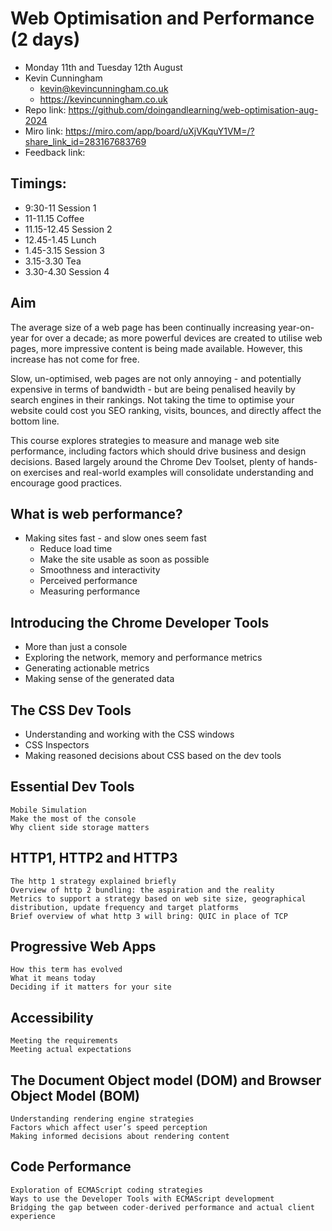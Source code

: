 # Web Optimisation and Performance (2 days)

- Monday 11th and Tuesday 12th August
- Kevin Cunningham
  - kevin@kevincunningham.co.uk
  - https://kevincunningham.co.uk
- Repo link: https://github.com/doingandlearning/web-optimisation-aug-2024
- Miro link: https://miro.com/app/board/uXjVKquY1VM=/?share_link_id=283167683769
- Feedback link:

## Timings:

- 9:30-11 Session 1
- 11-11.15 Coffee
- 11.15-12.45 Session 2
- 12.45-1.45 Lunch
- 1.45-3.15 Session 3
- 3.15-3.30 Tea
- 3.30-4.30 Session 4

## Aim

The average size of a web page has been continually increasing year-on-year for over a decade; as more powerful devices are created to utilise web pages, more impressive content is being made available. However, this increase has not come for free.


Slow, un-optimised, web pages are not only annoying - and potentially expensive in terms of bandwidth - but are being penalised heavily by search engines in their rankings. Not taking the time to optimise your website could cost you SEO ranking, visits, bounces, and directly affect the bottom line.

This course explores strategies to measure and manage web site performance, including factors which should drive business and design decisions. Based largely around the Chrome Dev Toolset, plenty of hands-on exercises and real-world examples will consolidate understanding and encourage good practices.

## What is web performance?
- Making sites fast - and slow ones seem fast
	- Reduce load time
	- Make the site usable as soon as possible
	- Smoothness and interactivity
	- Perceived performance
	- Measuring performance


## Introducing the Chrome Developer Tools
- More than just a console
- Exploring the network, memory and performance metrics
- Generating actionable metrics
- Making sense of the generated data

## The CSS Dev Tools
- Understanding and working with the CSS windows
- CSS Inspectors
- Making reasoned decisions about CSS based on the dev tools

## Essential Dev Tools
	Mobile Simulation
	Make the most of the console
	Why client side storage matters

## HTTP1, HTTP2 and HTTP3
	The http 1 strategy explained briefly
	Overview of http 2 bundling: the aspiration and the reality
	Metrics to support a strategy based on web site size, geographical distribution, update frequency and target platforms
	Brief overview of what http 3 will bring: QUIC in place of TCP

## Progressive Web Apps
	How this term has evolved
	What it means today
	Deciding if it matters for your site

## Accessibility
	Meeting the requirements
	Meeting actual expectations

## The Document Object model (DOM) and Browser Object Model (BOM)
	Understanding rendering engine strategies
	Factors which affect user’s speed perception
	Making informed decisions about rendering content

## Code Performance
	Exploration of ECMAScript coding strategies
	Ways to use the Developer Tools with ECMAScript development
	Bridging the gap between coder-derived performance and actual client experience
